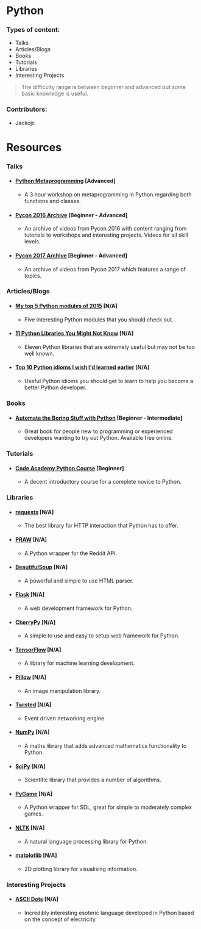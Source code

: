 # Python

### Types of content:
- Talks
- Articles/Blogs
- Books
- Tutorials
- Libraries
- Interesting Projects

> The difficulty range is between beginner and advanced but some basic knowledge is useful.

### Contributors:
- Jackojc






# Resources





### Talks

- #### [Python Metaprogramming](https://www.youtube.com/watch?v=sPiWg5jSoZI) [Advanced]
    - A 3 hour workshop on metaprogramming in Python regarding both functions and classes.


- #### [Pycon 2016 Archive](https://www.youtube.com/channel/UCwTD5zJbsQGJN75MwbykYNw) [Beginner - Advanced]
    - An archive of videos from Pycon 2016 with content ranging from tutorials to workshops and interesting projects. Videos for all skill levels.


- #### [Pycon 2017 Archive](https://www.youtube.com/channel/UCrJhliKNQ8g0qoE_zvL8eVg) [Beginner - Advanced]
    - An archive of videos from Pycon 2017 which features a range of topics.









### Articles/Blogs

- #### [My top 5 Python modules of 2015](http://blog.rtwilson.com/my-top-5-new-python-modules-of-2015/) [N/A]
    - Five interesting Python modules that you should check out.

- #### [11 Python Libraries You Might Not Know](http://blog.yhat.com/posts/11-python-libraries-you-might-not-know.html) [N/A]
    - Eleven Python libraries that are extremely useful but may not be too well known.

- #### [Top 10 Python idioms I wish I'd learned earlier](http://prooffreaderplus.blogspot.ie/2014/11/top-10-python-idioms-i-wished-id.html) [N/A]
    - Useful Python idioms you should get to learn to help you become a better Python developer.


### Books

- #### [Automate the Boring Stuff with Python](https://automatetheboringstuff.com/) [Beginner - Intermediate]
    - Great book for people new to programming or experienced developers wanting to try out Python. Available free online.








### Tutorials

- #### [Code Academy Python Course](https://www.codecademy.com/learn/learn-python) [Beginner]
    - A decent introductory course for a complete novice to Python.








### Libraries

- #### [requests](http://docs.python-requests.org/en/master/) [N/A]
    - The best library for HTTP interaction that Python has to offer.

- #### [PRAW](https://github.com/praw-dev/praw) [N/A]
    - A Python wrapper for the Reddit API.

- #### [BeautifulSoup](https://www.crummy.com/software/BeautifulSoup/) [N/A]
    - A powerful and simple to use HTML parser.

- #### [Flask](http://flask.pocoo.org/) [N/A]
    - A web development framework for Python.

- #### [CherryPy](http://cherrypy.org/) [N/A]
    - A simple to use and easy to setup web framework for Python.

- #### [TensorFlow](https://www.tensorflow.org/) [N/A]
    - A library for machine learning development.

- #### [Pillow](https://python-pillow.org/) [N/A]
    - An image manipulation library.

- #### [Twisted](https://twistedmatrix.com/trac/) [N/A]
    - Event driven networking engine.

- #### [NumPy](http://www.numpy.org/) [N/A]
    - A maths library that adds advanced mathematics functionality to Python.

- #### [SciPy](https://www.scipy.org/scipylib/index.html) [N/A]
    - Scientific library that provides a number of algorithms.

- #### [PyGame](https://www.pygame.org/news) [N/A]
    - A Python wrapper for SDL, great for simple to moderately complex games.

- #### [NLTK](http://www.nltk.org/) [N/A]
    - A natural language processing library for Python.

- #### [matplotlib](https://matplotlib.org/) [N/A]
    - 2D plotting library for visualising information.







### Interesting Projects



- #### [ASCII Dots](https://github.com/aaronduino/asciidots) [N/A]
    - Incredibly interesting esoteric language developed in Python based on the concept of electricity.